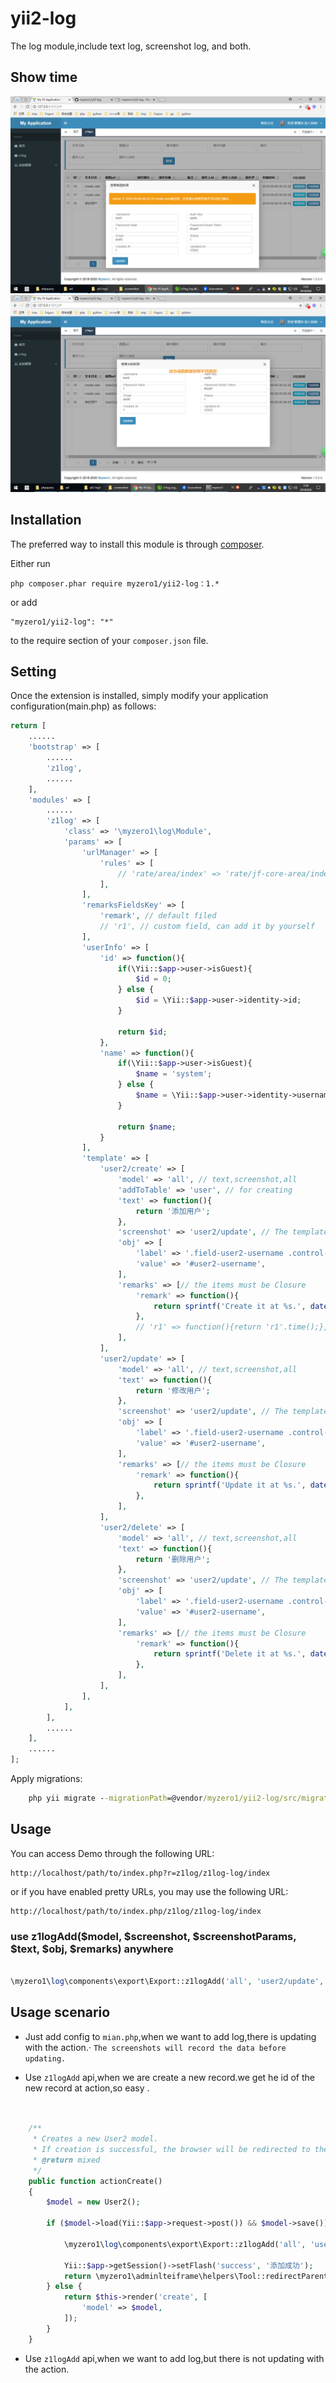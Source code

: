yii2-log
========================

The log module,include text log, screenshot log, and both.

Show time
------------

![](https://github.com/myzero1/show-time/blob/master/yii2-log/screenshot/1.png)
![](https://github.com/myzero1/show-time/blob/master/yii2-log/screenshot/2.png)

Installation
------------

The preferred way to install this module is through [composer](http://getcomposer.org/download/).

Either run

```
php composer.phar require myzero1/yii2-log：1.*
```

or add

```
"myzero1/yii2-log": "*"
```

to the require section of your `composer.json` file.



Setting
-----

Once the extension is installed, simply modify your application configuration(main.php) as follows:

```php
return [
    ......
    'bootstrap' => [
        ......
        'z1log',
        ......
    ],
    'modules' => [
        ......
        'z1log' => [
            'class' => '\myzero1\log\Module',    
            'params' => [
                'urlManager' => [
                    'rules' => [
                        // 'rate/area/index' => 'rate/jf-core-area/index',
                    ],
                ],
                'remarksFieldsKey' => [
                    'remark', // default filed
                    // 'r1', // custom field, can add it by yourself
                ],
                'userInfo' => [
                    'id' => function(){
                        if(\Yii::$app->user->isGuest){
                            $id = 0;
                        } else {
                            $id = \Yii::$app->user->identity->id;
                        }

                        return $id;
                    },
                    'name' => function(){
                        if(\Yii::$app->user->isGuest){
                            $name = 'system';
                        } else {
                            $name = \Yii::$app->user->identity->username;
                        }
                        
                        return $name;
                    }
                ],
                'template' => [
                    'user2/create' => [
                        'model' => 'all', // text,screenshot,all
                        'addToTable' => 'user', // for creating
                        'text' => function(){
                            return '添加用户'; 
                        },
                        'screenshot' => 'user2/update', // The template of screenshot
                        'obj' => [
                            'label' => '.field-user2-username .control-label',
                            'value' => '#user2-username',
                        ],
                        'remarks' => [// the items must be Closure
                            'remark' => function(){
                                return sprintf('Create it at %s.', date('Y-m-d H:i:s'));
                            },
                            // 'r1' => function(){return 'r1'.time();},
                        ],
                    ],
                    'user2/update' => [
                        'model' => 'all', // text,screenshot,all
                        'text' => function(){
                            return '修改用户'; 
                        },
                        'screenshot' => 'user2/update', // The template of screenshot
                        'obj' => [
                            'label' => '.field-user2-username .control-label',
                            'value' => '#user2-username',
                        ],
                        'remarks' => [// the items must be Closure
                            'remark' => function(){
                                return sprintf('Update it at %s.', date('Y-m-d H:i:s'));
                            },
                        ],
                    ],
                    'user2/delete' => [
                        'model' => 'all', // text,screenshot,all
                        'text' => function(){
                            return '删除用户'; 
                        },
                        'screenshot' => 'user2/update', // The template of screenshot
                        'obj' => [
                            'label' => '.field-user2-username .control-label',
                            'value' => '#user2-username',
                        ],
                        'remarks' => [// the items must be Closure
                            'remark' => function(){
                                return sprintf('Delete it at %s.', date('Y-m-d H:i:s'));
                            },
                        ],
                    ],
                ],
            ],
        ],
        ......
    ],
    ......
];
```

Apply migrations:

```cmd
    php yii migrate --migrationPath=@vendor/myzero1/yii2-log/src/migrations
```

Usage
-----


You can access Demo through the following URL:

```
http://localhost/path/to/index.php?r=z1log/z1log-log/index
```

or if you have enabled pretty URLs, you may use the following URL:

```
http://localhost/path/to/index.php/z1log/z1log-log/index
```

### use z1logAdd($model, $screenshot, $screenshotParams, $text, $obj, $remarks) anywhere ###

```php

\myzero1\log\components\export\Export::z1logAdd('all', 'user2/update', ['id'=>$model->id], 'create user', sprintf('username:%s', $model->username), ['remark'=>'this is a remark']);

```

Usage scenario
----

* Just add config to ` mian.php `,when we want to add log,there is updating with the action.· ` The screenshots will record the data before updating. `

* Use ` z1logAdd ` api,when we are create a new record.we get he id of the new record at action,so easy
.

```PHP 


    /**
     * Creates a new User2 model.
     * If creation is successful, the browser will be redirected to the 'view' page.
     * @return mixed
     */
    public function actionCreate()
    {
        $model = new User2();

        if ($model->load(Yii::$app->request->post()) && $model->save()) {
            
            \myzero1\log\components\export\Export::z1logAdd('all', 'user2/update', ['id'=>$model->id], 'create user', sprintf('username:%s', $model->username), '');

            Yii::$app->getSession()->setFlash('success', '添加成功');
            return \myzero1\adminlteiframe\helpers\Tool::redirectParent(['index']);
        } else {
            return $this->render('create', [
                'model' => $model,
            ]);
        }
    }

```

* Use ` z1logAdd ` api,when we want to add log,but there is not updating with the action.
